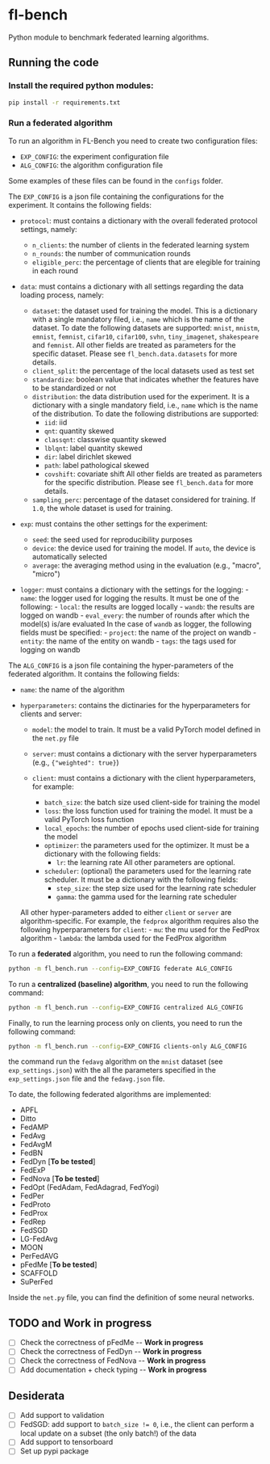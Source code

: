# fl-bench
Python module to benchmark federated learning algorithms.

## Running the code

### Install the required python modules:
```bash
pip install -r requirements.txt
```

### Run a federated algorithm
To run an algorithm in FL-Bench you need to create two configuration files:
- `EXP_CONFIG`: the experiment configuration file
- `ALG_CONFIG`: the algorithm configuration file

Some examples of these files can be found in the `configs` folder.

The `EXP_CONFIG` is a json file containing the configurations for the experiment. It contains the 
following fields:
- `protocol`: must contains a dictionary with the overall federated protocol settings, namely:
    - `n_clients`: the number of clients in the federated learning system
    - `n_rounds`: the number of communication rounds
    - `eligible_perc`: the percentage of clients that are elegible for training in each round

- `data`: must contains a dictionary with all settings regarding the data loading process, namely:
    - `dataset`: the dataset used for training the model. This is a dictionary with a single 
      mandatory filed, i.e., `name` which is the name of the dataset. To date the following datasets 
      are supported: `mnist`, `mnistm`, `emnist`, `femnist`, `cifar10`, `cifar100`, `svhn`, 
      `tiny_imagenet`, `shakespeare` and `femnist`. All other fields are treated as parameters for 
      the specific dataset. Please see `fl_bench.data.datasets` for more details.
    - `client_split`: the percentage of the local datasets used as test set
    - `standardize`: boolean value that indicates whether the features have to be standardized or not
    - `distribution`: the data distribution used for the experiment. It is a dictionary with a single
      mandatory field, i.e., `name` which is the name of the distribution. To date the following
      distributions are supported:
        - `iid`: iid
        - `qnt`: quantity skewed
        - `classqnt`: classwise quantity skewed
        - `lblqnt`: label quantity skewed
        - `dir`: label dirichlet skewed
        - `path`: label pathological skewed
        - `covshift`: covariate shift
      All other fields are treated as parameters for the specific distribution. Please see 
      `fl_bench.data` for more details.
    - `sampling_perc`: percentage of the dataset considered for training. 
      If `1.0`, the whole dataset is used for training.
    
- `exp`: must contains the other settings for the experiment:
    - `seed`: the seed used for reproducibility purposes
    - `device`: the device used for training the model. If `auto`, the device is automatically selected
    - `average`: the averaging method using in the evaluation (e.g., "macro", "micro")
        
- `logger`: must contains a dictionary with the settings for the logging:
      - `name`: the logger used for logging the results. It must be one of the following:
          - `local`: the results are logged locally
          - `wandb`: the results are logged on wandb
      - `eval_every`: the number of rounds after which the model(s) is/are evaluated
    In the case of `wandb` as logger, the following fields must be specified:
      - `project`: the name of the project on wandb
      - `entity`: the name of the entity on wandb
      - `tags`: the tags used for logging on wandb


The `ALG_CONFIG` is a json file containing the hyper-parameters of the federated algorithm. It 
contains the following fields:
- `name`: the name of the algorithm
- `hyperparameters`: contains the dictinaries for the hyperparameters for clients and server:
    - `model`: the model to train. It must be a valid PyTorch model defined in the `net.py` file

    - `server`: must contains a dictionary with the server hyperparameters (e.g., `{"weighted": true}`)

    - `client`: must contains a dictionary with the client hyperparameters, for example:
        - `batch_size`: the batch size used client-side for training the model
        - `loss`: the loss function used for training the model. It must be a valid PyTorch loss function
        - `local_epochs`: the number of epochs used client-side for training the model
        - `optimizer`: the parameters used for the optimizer. 
          It must be a dictionary with the following fields:
            - `lr`: the learning rate
          All other parameters are optional.
        - `scheduler`: (optional) the parameters used for the learning rate scheduler. 
          It must be a dictionary with the following fields:
            - `step_size`: the step size used for the learning rate scheduler
            - `gamma`: the gamma used for the learning rate scheduler
        
    All other hyper-parameters added to either `client` or `server` are algorithm-specific. 
    For example, the `fedprox` algorithm requires also the following hyperparameters for `client`:
      - `mu`: the mu used for the FedProx algorithm
      - `lambda`: the lambda used for the FedProx algorithm

To run a **federated** algorithm, you need to run the following command:
```bash
python -m fl_bench.run --config=EXP_CONFIG federate ALG_CONFIG
```

To run a **centralized (baseline) algorithm**, you need to run the following command:
```bash
python -m fl_bench.run --config=EXP_CONFIG centralized ALG_CONFIG
```

Finally, to run the learning process only on clients, you need to run the following command:
```bash
python -m fl_bench.run --config=EXP_CONFIG clients-only ALG_CONFIG
```

the command run the `fedavg` algorithm on the `mnist` dataset (see `exp_settings.json`) with the 
all the parameters specified in the `exp_settings.json` file and the `fedavg.json` file.

To date, the following federated algorithms are implemented:
- APFL
- Ditto
- FedAMP
- FedAvg
- FedAvgM
- FedBN
- FedDyn [**To be tested**]
- FedExP
- FedNova [**To be tested**]
- FedOpt (FedAdam, FedAdagrad, FedYogi)
- FedPer
- FedProto
- FedProx
- FedRep
- FedSGD
- LG-FedAvg
- MOON
- PerFedAVG
- pFedMe [**To be tested**]
- SCAFFOLD
- SuPerFed


Inside the `net.py` file, you can find the definition of some neural networks. 

## TODO and Work in progress
- [ ] Check the correctness of pFedMe -- **Work in progress**
- [ ] Check the correctness of FedDyn -- **Work in progress**
- [ ] Check the correctness of FedNova -- **Work in progress**
- [ ] Add documentation + check typing -- **Work in progress**

## Desiderata
- [ ] Add support to validation
- [ ] FedSGD: add support to `batch_size != 0`, i.e., the client can perform a local update on a 
  subset (the only batch!) of the data
- [ ] Add support to tensorboard
- [ ] Set up pypi package
